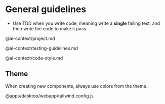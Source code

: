 # General guidelines

- Use TDD when you write code, meaning write a **single** failing test, and then write the code to make it pass.

@ai-context/project.md

@ai-context/testing-guidelines.md

@ai-context/code-style.md

## Theme

When creating new components, always use colors from the theme.

@apps/desktop/webapp/tailwind.config.js
